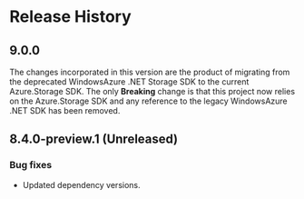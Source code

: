 # Release History

## 9.0.0

The changes incorporated in this version are the product of migrating from the deprecated WindowsAzure .NET Storage SDK to the current Azure.Storage SDK. The only **Breaking** change is that this project now relies on the Azure.Storage SDK and any reference to the legacy WindowsAzure .NET SDK has been removed.


## 8.4.0-preview.1 (Unreleased)

### Bug fixes
- Updated dependency versions.
